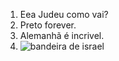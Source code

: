 1. Eea Judeu como vai?
2. Preto forever.
3. Alemanhã é incrivel.
4. ![bandeira de israel](bandeira-de-israel_1401-139.avif)